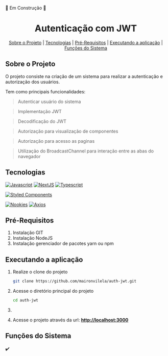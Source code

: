:construction: Em Construção :construction:

<h1 align="center">
     Autenticação com JWT    
 </h1>
 <p align="center">
  <a href="#sobre-o-projeto">Sobre o Projeto</a> |
  <a href="#tecnologias">Tecnologias</a> | 
  <a href="#pré-requisitos">Pré-Requisitos</a> |
  <a href="#executando-a-aplicação">Executando a aplicação</a>  |     
  <a href="#funções-do-sistema">Funções do Sistema</a>      
</p> 

## Sobre o Projeto
 O projeto consiste na criação de um sistema para realizar a autenticação e autorização dos usuários.

 Tem como principais funcionalidades:

 > Autenticar usuário do sistema

 > Implementação JWT 

 > Decodificação do JWT

 > Autorização para visualização de componentes

 > Autorização para acesso as paginas
 
 > Utilização do BroadcastChannel para interação entre as abas do navegador

## Tecnologias

[![Javascript](https://img.shields.io/badge/Code-Javascript-FFFF00?&logo=javascript&logoColor=FFFF00)](https://developer.mozilla.org/pt-BR/docs/Web/JavaScript) 
[![NextJS](https://img.shields.io/badge/Code-NextJS-000000?&logo=nextdotjs&logoColor=white)](https://nextjs.org)
[![Typescript](https://img.shields.io/badge/Code-Typescript-1E90FF?&logo=typescript)](https://www.typescriptlang.org)

[![Styled Components](https://img.shields.io/badge/Styles-Styled_Components-FF69B4?&logo=styled-components&logoColor=white)](https://styled-components.com/) 
 
[![Nookies](https://img.shields.io/badge/Nookies-v2.5.2-blue?&logo=gitbook&logoColor=white)](https://www.npmjs.com/package/nookies)
[![Axios](https://img.shields.io/badge/Axios-v0.24.0-blue?&logo=gitbook&logoColor=white)](https://www.npmjs.com/package/axios) 
## Pré-Requisitos
1. Instalação GIT
2. Instalação NodeJS
3. Instalação gerenciador de pacotes yarn ou npm
 
## Executando a aplicação

1. Realize o clone do projeto
    ```bash
    git clone https://github.com/maironvilela/auth-jwt.git
    ```
2. Acesse o diretório principal do projeto
    ```bash
    cd auth-jwt
    ``` 
3. 

  6. Acesse o projeto através da url: [**http://localhost:3000**](http://localhost:3000) 

## Funções do Sistema
✔️ 
 

 
